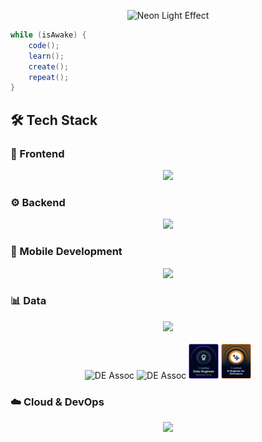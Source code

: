 <p align="center">
  <img src="https://i.imgur.com/m1T2PmY.gif" alt="Neon Light Effect" />
</p>


```java
while (isAwake) {
    code();
    learn();
    create();
    repeat();
}
```


## 🛠 Tech Stack

### 🎨 Frontend
<p align="center">
  <img src="https://skillicons.dev/icons?i=html,css,js,react,nextjs,bootstrap,tailwind" />
</p>

### ⚙️ Backend
<p align="center">
    <img src="https://skillicons.dev/icons?i=nodejs,express,java,spring,python,flask,django,php,laravel,graphql,cs,dotnet,postman" /> 
</p>

### 📱 Mobile Development
<p align="center">
  <img src="https://skillicons.dev/icons?i=androidstudio,flutter" />
</p>

### 📊 Data
<p align="center">
    <img src="https://skillicons.dev/icons?i=postgres,mysql,mongodb&perline=6" />
    <br />
    <br />
    <img src="AI.avif" alt="DE Assoc" style="height: 3.5rem; width: 3rem;" />
    <img src="DL.avif" alt="DE Assoc" style="height: 3.5rem; width: 3rem;" />
    <img src="DE-Assoc" alt="DE Assoc" style="height: 3.5rem; width: 3rem;" />
   <img src="AI-eng.png" alt="DE Assoc" style="height: 3.5rem; width: 3rem;" />
</p>

### ☁️ Cloud & DevOps
<p align="center">
  <img src="https://skillicons.dev/icons?i=aws,azure,docker,linux,git,github,firebase,supabase" />
</p>



<!--![footer](https://capsule-render.vercel.app/api?type=waving&height=150&reversal=false&section=footer) -->
